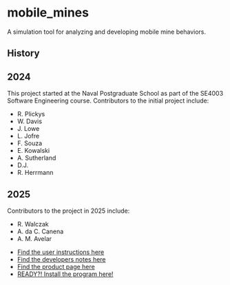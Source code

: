 # mobile_mines
A simulation tool for analyzing and developing mobile mine behaviors.






## History

## 2024
This project started at the Naval Postgraduate School as part of the SE4003 Software Engineering course. 
Contributors to the initial project include:
* R. Plickys
* W. Davis
* J. Lowe
* L. Jofre
* F. Souza
* E. Kowalski
* A. Sutherland
* D.J.
* R. Herrmann

## 2025
Contributors to the project in 2025 include:
* R. Walczak
* A. da C. Canena
* A. M. Avelar

- [Find the user instructions here](https://github.com/navalpostgraduateschool/mobile_mines/blob/main/documentation/user_guide.md)
- [Find the developers notes here](https://github.com/navalpostgraduateschool/mobile_mines/blob/main/documentation/dev_guide.md)
- [Find the product page here](https://google.com)
- [READY?! Install the program here!](https://github.com/navalpostgraduateschool/mobile_mines/blob/main/MyAppInstaller.exe)
